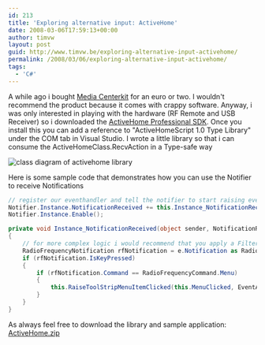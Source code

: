 ```yaml
---
id: 213
title: 'Exploring alternative input: ActiveHome'
date: 2008-03-06T17:59:13+00:00
author: timvw
layout: post
guid: http://www.timvw.be/exploring-alternative-input-activehome/
permalink: /2008/03/06/exploring-alternative-input-activehome/
tags:
  - 'C#'
---
```

A while ago i bought [Media Centerkit](http://www.easycomputing.com/product.asp?ref=3655) for an euro or two. I wouldn't recommend the product because it comes with crappy software. Anyway, i was only interested in playing with the hardware (RF Remote and USB Receiver) so i downloaded the [ActiveHome Professional SDK](http://www.activehomepro.com/sdk/sdk-info.html). Once you install this you can add a reference to "ActiveHomeScript 1.0 Type Library" under the COM tab in Visual Studio. I wrote a little library so that i can consume the ActiveHomeClass.RecvAction in a Type-safe way

![class diagram of activehome library](http://www.timvw.be/wp-content/images/activehomelibrary.png)

Here is some sample code that demonstrates how you can use the Notifier to receive Notifications

```csharp
// register our eventhandler and tell the notifier to start raising events
Notifier.Instance.NotificationReceived += this.Instance_NotificationReceived;
Notifier.Instance.Enable();

private void Instance_NotificationReceived(object sender, NotificationReceivedEventArgs e)
{
	// for more complex logic i would recommend that you apply a Filter pattern...
	RadioFrequencyNotification rfNotification = e.Notification as RadioFrequencyNotification;
	if (rfNotification.IsKeyPressed)
	{
		if (rfNotification.Command == RadioFrequencyCommand.Menu)
		{
			this.RaiseToolStripMenuItemClicked(this.MenuClicked, EventArgs.Empty);
		}
	}
}
```

As always feel free to download the library and sample application: [ActiveHome.zip](http://www.timvw.be/wp-content/code/csharp/ActiveHome.zip)
